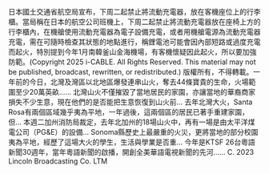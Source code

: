 日本國土交通省航空局宣布，下周二起禁止將流動充電器，放在客機座位上的行李櫃。當局稱在日本的航空公司班機上，下周二起禁止將流動充電器放在座椅上方的行李櫃內，在機艙使用流動充電器為電子設備充電，或者用機艙電源為流動充電器充電，需在可隨時檢查其狀態的地點進行，稱鋰電池可能會因內部短路或過度充電而起火，特別提到今年1月南韓釜山金海機場，有客機懷疑因此起火，所以要加強防範。(Copyright 2025 i-CABLE. All Rights Reserved. This material may not be published, broadcast, rewritten, or redistributed.)
版權所有，不得轉載。一年前的今日，北灣及灣區以北地區爆發連串山火，奪去44條寶貴的生命，火場範圍至少20萬英畝…… 北灣山火不僅摧毀了當地居民的家園，亦讓當地的華裔商家損失不少生意，現在他們的是否能把生意恢復到山火前… 去年北灣大火，Santa Rosa有兩個區域幾乎夷為平地，一年過後，這兩個區的居民已著手重建家園，但… 本週二加州消防局裁定，去年北加州的18場山火中，再有一場是由太平洋煤電公司（PG&E）的設備… Sonoma縣歷史上最嚴重的火災，更將當地的部分校園夷為平地，經歷了這場大火的學生，生活與學業是否重… 今年是KTSF 26台粵語新聞30週年，當年粵語新聞的啟播，開創全美華語電視新聞的先河…… 
			C. 2023 Lincoln Broadcasting Co. LTM		